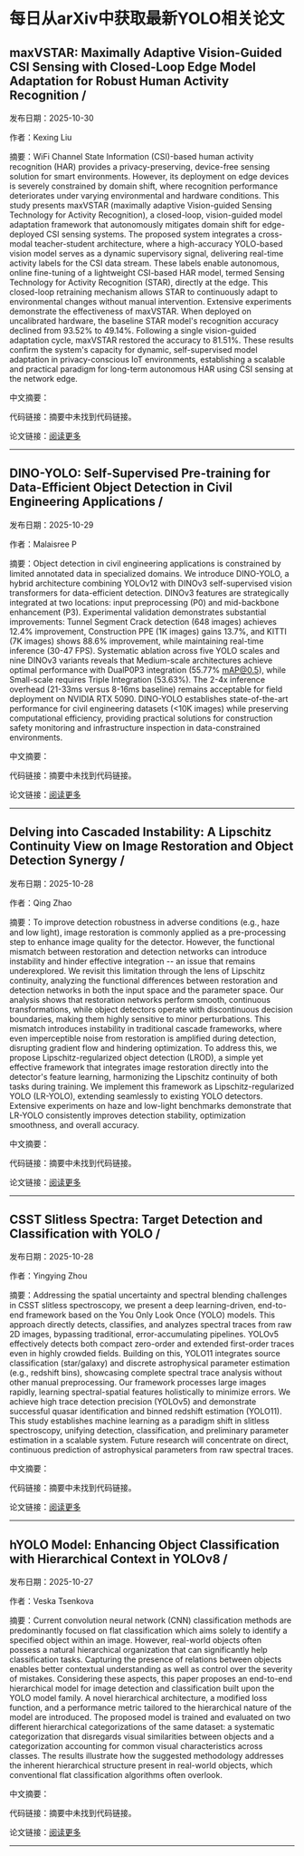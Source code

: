 # 每日从arXiv中获取最新YOLO相关论文


## maxVSTAR: Maximally Adaptive Vision\-Guided CSI Sensing with Closed\-Loop Edge Model Adaptation for Robust Human Activity Recognition / 

发布日期：2025-10-30

作者：Kexing Liu

摘要：WiFi Channel State Information \(CSI\)\-based human activity recognition \(HAR\) provides a privacy\-preserving, device\-free sensing solution for smart environments. However, its deployment on edge devices is severely constrained by domain shift, where recognition performance deteriorates under varying environmental and hardware conditions. This study presents maxVSTAR \(maximally adaptive Vision\-guided Sensing Technology for Activity Recognition\), a closed\-loop, vision\-guided model adaptation framework that autonomously mitigates domain shift for edge\-deployed CSI sensing systems. The proposed system integrates a cross\-modal teacher\-student architecture, where a high\-accuracy YOLO\-based vision model serves as a dynamic supervisory signal, delivering real\-time activity labels for the CSI data stream. These labels enable autonomous, online fine\-tuning of a lightweight CSI\-based HAR model, termed Sensing Technology for Activity Recognition \(STAR\), directly at the edge. This closed\-loop retraining mechanism allows STAR to continuously adapt to environmental changes without manual intervention. Extensive experiments demonstrate the effectiveness of maxVSTAR. When deployed on uncalibrated hardware, the baseline STAR model's recognition accuracy declined from 93.52% to 49.14%. Following a single vision\-guided adaptation cycle, maxVSTAR restored the accuracy to 81.51%. These results confirm the system's capacity for dynamic, self\-supervised model adaptation in privacy\-conscious IoT environments, establishing a scalable and practical paradigm for long\-term autonomous HAR using CSI sensing at the network edge.

中文摘要：


代码链接：摘要中未找到代码链接。

论文链接：[阅读更多](http://arxiv.org/abs/2510.26146v1)

---


## DINO\-YOLO: Self\-Supervised Pre\-training for Data\-Efficient Object Detection in Civil Engineering Applications / 

发布日期：2025-10-29

作者：Malaisree P

摘要：Object detection in civil engineering applications is constrained by limited annotated data in specialized domains. We introduce DINO\-YOLO, a hybrid architecture combining YOLOv12 with DINOv3 self\-supervised vision transformers for data\-efficient detection. DINOv3 features are strategically integrated at two locations: input preprocessing \(P0\) and mid\-backbone enhancement \(P3\). Experimental validation demonstrates substantial improvements: Tunnel Segment Crack detection \(648 images\) achieves 12.4% improvement, Construction PPE \(1K images\) gains 13.7%, and KITTI \(7K images\) shows 88.6% improvement, while maintaining real\-time inference \(30\-47 FPS\). Systematic ablation across five YOLO scales and nine DINOv3 variants reveals that Medium\-scale architectures achieve optimal performance with DualP0P3 integration \(55.77% mAP@0.5\), while Small\-scale requires Triple Integration \(53.63%\). The 2\-4x inference overhead \(21\-33ms versus 8\-16ms baseline\) remains acceptable for field deployment on NVIDIA RTX 5090. DINO\-YOLO establishes state\-of\-the\-art performance for civil engineering datasets \(<10K images\) while preserving computational efficiency, providing practical solutions for construction safety monitoring and infrastructure inspection in data\-constrained environments.

中文摘要：


代码链接：摘要中未找到代码链接。

论文链接：[阅读更多](http://arxiv.org/abs/2510.25140v1)

---


## Delving into Cascaded Instability: A Lipschitz Continuity View on Image Restoration and Object Detection Synergy / 

发布日期：2025-10-28

作者：Qing Zhao

摘要：To improve detection robustness in adverse conditions \(e.g., haze and low light\), image restoration is commonly applied as a pre\-processing step to enhance image quality for the detector. However, the functional mismatch between restoration and detection networks can introduce instability and hinder effective integration \-\- an issue that remains underexplored. We revisit this limitation through the lens of Lipschitz continuity, analyzing the functional differences between restoration and detection networks in both the input space and the parameter space. Our analysis shows that restoration networks perform smooth, continuous transformations, while object detectors operate with discontinuous decision boundaries, making them highly sensitive to minor perturbations. This mismatch introduces instability in traditional cascade frameworks, where even imperceptible noise from restoration is amplified during detection, disrupting gradient flow and hindering optimization. To address this, we propose Lipschitz\-regularized object detection \(LROD\), a simple yet effective framework that integrates image restoration directly into the detector's feature learning, harmonizing the Lipschitz continuity of both tasks during training. We implement this framework as Lipschitz\-regularized YOLO \(LR\-YOLO\), extending seamlessly to existing YOLO detectors. Extensive experiments on haze and low\-light benchmarks demonstrate that LR\-YOLO consistently improves detection stability, optimization smoothness, and overall accuracy.

中文摘要：


代码链接：摘要中未找到代码链接。

论文链接：[阅读更多](http://arxiv.org/abs/2510.24232v1)

---


## CSST Slitless Spectra: Target Detection and Classification with YOLO / 

发布日期：2025-10-28

作者：Yingying Zhou

摘要：Addressing the spatial uncertainty and spectral blending challenges in CSST slitless spectroscopy, we present a deep learning\-driven, end\-to\-end framework based on the You Only Look Once \(YOLO\) models. This approach directly detects, classifies, and analyzes spectral traces from raw 2D images, bypassing traditional, error\-accumulating pipelines. YOLOv5 effectively detects both compact zero\-order and extended first\-order traces even in highly crowded fields. Building on this, YOLO11 integrates source classification \(star/galaxy\) and discrete astrophysical parameter estimation \(e.g., redshift bins\), showcasing complete spectral trace analysis without other manual preprocessing. Our framework processes large images rapidly, learning spectral\-spatial features holistically to minimize errors. We achieve high trace detection precision \(YOLOv5\) and demonstrate successful quasar identification and binned redshift estimation \(YOLO11\). This study establishes machine learning as a paradigm shift in slitless spectroscopy, unifying detection, classification, and preliminary parameter estimation in a scalable system. Future research will concentrate on direct, continuous prediction of astrophysical parameters from raw spectral traces.

中文摘要：


代码链接：摘要中未找到代码链接。

论文链接：[阅读更多](http://arxiv.org/abs/2510.24087v1)

---


## hYOLO Model: Enhancing Object Classification with Hierarchical Context in YOLOv8 / 

发布日期：2025-10-27

作者：Veska Tsenkova

摘要：Current convolution neural network \(CNN\) classification methods are predominantly focused on flat classification which aims solely to identify a specified object within an image. However, real\-world objects often possess a natural hierarchical organization that can significantly help classification tasks. Capturing the presence of relations between objects enables better contextual understanding as well as control over the severity of mistakes. Considering these aspects, this paper proposes an end\-to\-end hierarchical model for image detection and classification built upon the YOLO model family. A novel hierarchical architecture, a modified loss function, and a performance metric tailored to the hierarchical nature of the model are introduced. The proposed model is trained and evaluated on two different hierarchical categorizations of the same dataset: a systematic categorization that disregards visual similarities between objects and a categorization accounting for common visual characteristics across classes. The results illustrate how the suggested methodology addresses the inherent hierarchical structure present in real\-world objects, which conventional flat classification algorithms often overlook.

中文摘要：


代码链接：摘要中未找到代码链接。

论文链接：[阅读更多](http://arxiv.org/abs/2510.23278v1)

---

